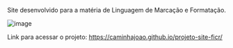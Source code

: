 Site desenvolvido para a matéria de Linguagem de Marcação e Formatação.

![image](https://user-images.githubusercontent.com/103288331/204648180-84debfa4-91b9-410a-becb-b4eb21974c90.png)

Link para acessar o projeto: https://caminhajoao.github.io/projeto-site-ficr/
